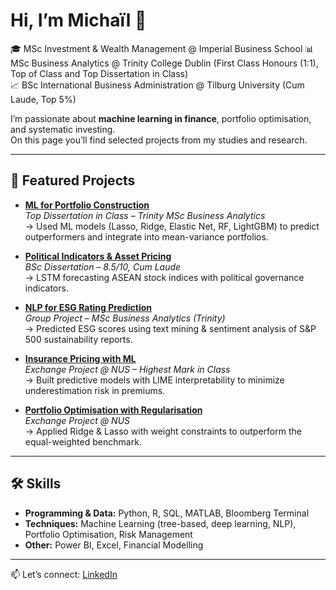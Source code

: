 # Hi, I’m Michaïl 👋  

🎓 MSc Investment & Wealth Management @ Imperial Business School
📊 MSc Business Analytics @ Trinity College Dublin (First Class Honours (1:1), Top of Class and Top Dissertation in Class)  
📈 BSc International Business Administration @ Tilburg University (Cum Laude, Top 5%)  

I’m passionate about **machine learning in finance**, portfolio optimisation, and systematic investing.  
On this page you’ll find selected projects from my studies and research.  

---

## 🚀 Featured Projects  
- [**ML for Portfolio Construction**](https://github.com/yourusername/master-dissertation)  
  *Top Dissertation in Class – Trinity MSc Business Analytics*  
  → Used ML models (Lasso, Ridge, Elastic Net, RF, LightGBM) to predict outperformers and integrate into mean-variance portfolios.  

- [**Political Indicators & Asset Pricing**](https://github.com/yourusername/bsc-dissertation)  
  *BSc Dissertation – 8.5/10, Cum Laude*  
  → LSTM forecasting ASEAN stock indices with political governance indicators.  

- [**NLP for ESG Rating Prediction**](https://github.com/yourusername/esg-nlp)  
  *Group Project – MSc Business Analytics (Trinity)*  
  → Predicted ESG scores using text mining & sentiment analysis of S&P 500 sustainability reports.  

- [**Insurance Pricing with ML**](https://github.com/yourusername/insurance-ml)  
  *Exchange Project @ NUS – Highest Mark in Class*  
  → Built predictive models with LIME interpretability to minimize underestimation risk in premiums.  

- [**Portfolio Optimisation with Regularisation**](https://github.com/yourusername/portfolio-regularisation)  
  *Exchange Project @ NUS*  
  → Applied Ridge & Lasso with weight constraints to outperform the equal-weighted benchmark.  

---

## 🛠 Skills  
- **Programming & Data:** Python, R, SQL, MATLAB, Bloomberg Terminal  
- **Techniques:** Machine Learning (tree-based, deep learning, NLP), Portfolio Optimisation, Risk Management  
- **Other:** Power BI, Excel, Financial Modelling  

---

📫 Let’s connect: [LinkedIn](https://www.linkedin.com/in/michailmarechal)  
